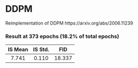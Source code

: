 # DDPM
<p> Reimplementation of DDPM https://arxiv.org/abs/2006.11239 </p>

### Result at 373 epochs (18.2% of total epochs)
|IS Mean|IS Std.|FID|
|:---:|:---:|:---:|
|7.741| 0.110| 18.337|



